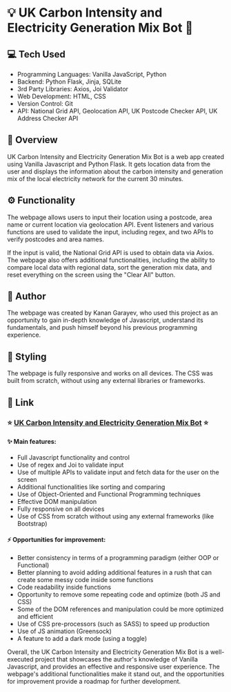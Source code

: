 # :bulb: UK Carbon Intensity and Electricity Generation Mix Bot :robot:

## :computer: Tech Used

- Programming Languages: Vanilla JavaScript, Python
- Backend: Python Flask, Jinja, SQLite
- 3rd Party Libraries: Axios, Joi Validator
- Web Development: HTML, CSS
- Version Control: Git
- API: National Grid API, Geolocation API, UK Postcode Checker API, UK Address Checker API

## :book: Overview

UK Carbon Intensity and Electricity Generation Mix Bot is a web app created using Vanilla Javascript and Python Flask. It gets location data from the user and displays the information about the carbon intensity and generation mix of the local electricity network for the current 30 minutes.

## :gear: Functionality

The webpage allows users to input their location using a postcode, area name or current location via geolocation API. Event listeners and various functions are used to validate the input, including regex, and two APIs to verify postcodes and area names.

If the input is valid, the National Grid API is used to obtain data via Axios. The webpage also offers additional functionalities, including the ability to compare local data with regional data, sort the generation mix data, and reset everything on the screen using the "Clear All" button.

## :bust_in_silhouette: Author

The webpage was created by Kanan Garayev, who used this project as an opportunity to gain in-depth knowledge of Javascript, understand its fundamentals, and push himself beyond his previous programming experience.

## :art: Styling

The webpage is fully responsive and works on all devices. The CSS was built from scratch, without using any external libraries or frameworks.

## :link: Link

### :star: [UK Carbon Intensity and Electricity Generation Mix Bot](https://gb-carbon-intensity.netlify.app/) :star:

#### :sparkles: Main features:

- Full Javascript functionality and control
- Use of regex and Joi to validate input
- Use of multiple APIs to validate input and fetch data for the user on the screen
- Additional functionalities like sorting and comparing
- Use of Object-Oriented and Functional Programming techniques
- Effective DOM manipulation
- Fully responsive on all devices
- Use of CSS from scratch without using any external frameworks (like Bootstrap)

#### :zap: Opportunities for improvement:

- Better consistency in terms of a programming paradigm (either OOP or Functional)
- Better planning to avoid adding additional features in a rush that can create some messy code inside some functions
- Code readability inside functions
- Opportunity to remove some repeating code and optimize (both JS and CSS)
- Some of the DOM references and manipulation could be more optimized and efficient
- Use of CSS pre-processors (such as SASS) to speed up production
- Use of JS animation (Greensock)
- A feature to add a dark mode (using a toggle)

Overall, the UK Carbon Intensity and Electricity Generation Mix Bot is a well-executed project that showcases the author's knowledge of Vanilla Javascript, and provides an effective and responsive user experience. The webpage's additional functionalities make it stand out, and the opportunities for improvement provide a roadmap for further development.
